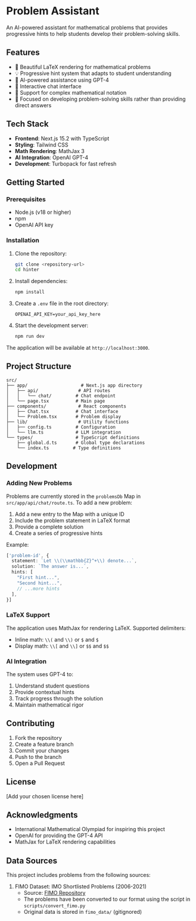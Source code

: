 # Problem Assistant

An AI-powered assistant for mathematical problems that provides progressive hints to help students develop their problem-solving skills.

## Features

- 🧮 Beautiful LaTeX rendering for mathematical problems
- 💡 Progressive hint system that adapts to student understanding
- 🤖 AI-powered assistance using GPT-4
- 💬 Interactive chat interface
- 📝 Support for complex mathematical notation
- 🎯 Focused on developing problem-solving skills rather than providing direct answers

## Tech Stack

- **Frontend**: Next.js 15.2 with TypeScript
- **Styling**: Tailwind CSS
- **Math Rendering**: MathJax 3
- **AI Integration**: OpenAI GPT-4
- **Development**: Turbopack for fast refresh

## Getting Started

### Prerequisites

- Node.js (v18 or higher)
- npm
- OpenAI API key

### Installation

1. Clone the repository:
   ```bash
   git clone <repository-url>
   cd hinter
   ```

2. Install dependencies:
   ```bash
   npm install
   ```

3. Create a `.env` file in the root directory:
   ```
   OPENAI_API_KEY=your_api_key_here
   ```

4. Start the development server:
   ```bash
   npm run dev
   ```

The application will be available at `http://localhost:3000`.

## Project Structure

```
src/
├── app/                    # Next.js app directory
│   ├── api/               # API routes
│   │   └── chat/         # Chat endpoint
│   └── page.tsx          # Main page
├── components/            # React components
│   ├── Chat.tsx          # Chat interface
│   └── Problem.tsx       # Problem display
├── lib/                   # Utility functions
│   ├── config.ts         # Configuration
│   └── llm.ts            # LLM integration
└── types/                # TypeScript definitions
    ├── global.d.ts       # Global type declarations
    └── index.ts         # Type definitions
```

## Development

### Adding New Problems

Problems are currently stored in the `problemsDb` Map in `src/app/api/chat/route.ts`. To add a new problem:

1. Add a new entry to the Map with a unique ID
2. Include the problem statement in LaTeX format
3. Provide a complete solution
4. Create a series of progressive hints

Example:
```typescript
['problem-id', {
  statement: `Let \\(\\mathbb{Z}^+\\) denote...`,
  solution: `The answer is...`,
  hints: [
    "First hint...",
    "Second hint...",
    // ...more hints
  ],
}]
```

### LaTeX Support

The application uses MathJax for rendering LaTeX. Supported delimiters:
- Inline math: `\\(` and `\\)` or `$` and `$`
- Display math: `\\[` and `\\]` or `$$` and `$$`

### AI Integration

The system uses GPT-4 to:
1. Understand student questions
2. Provide contextual hints
3. Track progress through the solution
4. Maintain mathematical rigor

## Contributing

1. Fork the repository
2. Create a feature branch
3. Commit your changes
4. Push to the branch
5. Open a Pull Request

## License

[Add your chosen license here]

## Acknowledgments

- International Mathematical Olympiad for inspiring this project
- OpenAI for providing the GPT-4 API
- MathJax for LaTeX rendering capabilities

## Data Sources

This project includes problems from the following sources:

1. FIMO Dataset: IMO Shortlisted Problems (2006-2021)
   - Source: [FIMO Repository](https://github.com/liuchengwucn/FIMO.git)
   - The problems have been converted to our format using the script in `scripts/convert_fimo.py`
   - Original data is stored in `fimo_data/` (gitignored)
